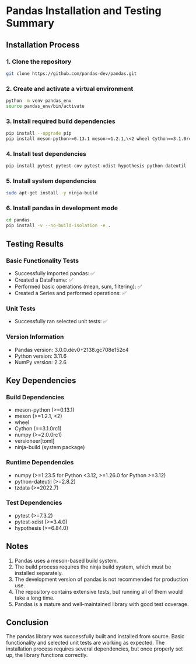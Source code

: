 # Pandas Installation and Testing Summary

## Installation Process

### 1. Clone the repository
```bash
git clone https://github.com/pandas-dev/pandas.git
```

### 2. Create and activate a virtual environment
```bash
python -m venv pandas_env
source pandas_env/bin/activate
```

### 3. Install required build dependencies
```bash
pip install --upgrade pip
pip install meson-python>=0.13.1 meson>=1.2.1,\<2 wheel Cython==3.1.0rc1 numpy>=2.0.0rc1 versioneer[toml]
```

### 4. Install test dependencies
```bash
pip install pytest pytest-cov pytest-xdist hypothesis python-dateutil
```

### 5. Install system dependencies
```bash
sudo apt-get install -y ninja-build
```

### 6. Install pandas in development mode
```bash
cd pandas
pip install -v --no-build-isolation -e .
```

## Testing Results

### Basic Functionality Tests
- Successfully imported pandas: ✅
- Created a DataFrame: ✅
- Performed basic operations (mean, sum, filtering): ✅
- Created a Series and performed operations: ✅

### Unit Tests
- Successfully ran selected unit tests: ✅

### Version Information
- Pandas version: 3.0.0.dev0+2138.gc708e152c4
- Python version: 3.11.6
- NumPy version: 2.2.6

## Key Dependencies

### Build Dependencies
- meson-python (>=0.13.1)
- meson (>=1.2.1, <2)
- wheel
- Cython (==3.1.0rc1)
- numpy (>=2.0.0rc1)
- versioneer[toml]
- ninja-build (system package)

### Runtime Dependencies
- numpy (>=1.23.5 for Python <3.12, >=1.26.0 for Python >=3.12)
- python-dateutil (>=2.8.2)
- tzdata (>=2022.7)

### Test Dependencies
- pytest (>=7.3.2)
- pytest-xdist (>=3.4.0)
- hypothesis (>=6.84.0)

## Notes

1. Pandas uses a meson-based build system.
2. The build process requires the ninja build system, which must be installed separately.
3. The development version of pandas is not recommended for production use.
4. The repository contains extensive tests, but running all of them would take a long time.
5. Pandas is a mature and well-maintained library with good test coverage.

## Conclusion

The pandas library was successfully built and installed from source. Basic functionality and selected unit tests are working as expected. The installation process requires several dependencies, but once properly set up, the library functions correctly.